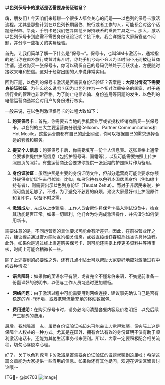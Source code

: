 **以色列保号卡的激活是否需要身份证验证？**

嗨，朋友们！今天咱们来聊聊一个很多人都会关心的问题——以色列的保号卡激活流程。尤其是那些计划在以色列长期居住、旅行或者工作的人，可能都会对这个话题感兴趣。毕竟，手机卡是我们在异国他乡保持联系的重要工具之一。那么，激活以色列保号卡到底需不需要身份证验证呢？接下来，我会详细给大家解答这个问题，并分享一些相关的实用经验。

首先，让我们简单了解一下什么是“保号卡”。保号卡，也叫SIM卡激活卡，通常指的是当你在国外旅行或暂时离开时，你的手机号码不会因为长时间不用而被运营商注销。通过购买一张保号卡，你可以确保自己的号码仍然处于活跃状态，方便随时接收来电和短信。这对于经常出国的人来说非常实用。

回到正题，以色列的保号卡激活是否需要身份证验证？答案是：**大部分情况下需要身份证验证**。为什么这么说呢？因为以色列作为一个相对注重安全的国家，对于通信行业的管理也非常严格。为了防止电信诈骗、身份盗用等问题的发生，以色列的电信运营商通常会对用户的身份进行核实。

一般来说，在以色列激活保号卡的过程大致如下：

1. **购买保号卡**：首先，你需要去当地的手机营业厅或者授权经销商购买一张保号卡。以色列的三大主要运营商分别是Cellcom、Partner Communications和Hot Mobile。这些运营商都有自己的营业网点，你可以根据自己的需求选择合适的套餐和服务。

2. **提交个人信息**：购买保号卡后，你需要填写一份个人信息表。这张表格上通常会要求你提供护照信息（包括护照号码、国籍等），以及可能需要拍照上传护照首页的照片。有些运营商还会要求你提供一张近期的护照照片作为备用。

3. **身份证验证**：虽然护照是主要的身份证明文件，但部分运营商可能会要求你额外提供身份证件进行核验。比如，如果你持有以色列本国居民身份（例如绿卡持有者），则需要出示以色列身份证（Teudat Zehut）。而对于非居民来说，护照可能就足够了。不过，为了避免不必要的麻烦，建议大家最好带上护照原件和复印件，以备不时之需。

4. **激活成功**：完成以上步骤后，工作人员会帮你将保号卡插入测试设备中，检查其功能是否正常。如果一切顺利，他们会为你完成激活操作，并告知你如何使用新卡。

需要注意的是，不同运营商的具体要求可能会有所差异。因此，在前往营业厅之前，建议提前通过官方网站查询相关信息，或者直接拨打客服热线咨询具体流程。此外，如果你是通过线上渠道购买保号卡，则可能还需要上传更多资料并等待审核，时间上可能会稍微长一些。

除了上述提到的必要性之外，还有几点小贴士可以帮助大家更好地应对激活过程中的各种情况：

- **语言障碍**：如果你的英语水平有限，或者完全不懂希伯来语，不妨提前准备一份翻译好的说明书，以便与工作人员沟通时更加顺畅。
  
- **网络问题**：由于激活过程中可能需要用到网络连接，建议事先确认自己是否有稳定的Wi-Fi环境，或者携带流量充足的移动数据包。

- **费用透明**：在购买保号卡时，请务必询问清楚套餐内容及价格明细，以免后续产生额外的费用。

最后，我想强调一点，虽然身份证验证听起来可能会让人觉得繁琐，但实际上这是保障个人权益的一种方式。尤其是在国外，拥有合法有效的身份证明不仅有助于顺利激活电话卡，还能为其他生活事务带来便利。所以，大家一定要积极配合相关流程，切勿心存侥幸心理。

好了，关于以色列保号卡的激活是否需要身份证验证的话题就聊到这里啦！希望这篇文章能为大家提供一些有用的信息。如果你还有其他疑问，欢迎在评论区留言讨论哦～

[TG💪+ @jx0703 ![Image](https://github.com/user-attachments/assets/dbca1d08-cadb-493c-b0ec-ad6f7a83f270)]